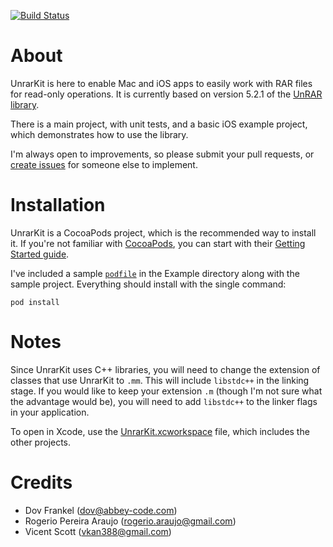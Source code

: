 [![Build Status](https://travis-ci.org/abbeycode/UnrarKit.svg?branch=master)](https://travis-ci.org/abbeycode/UnrarKit)

# About

UnrarKit is here to enable Mac and iOS apps to easily work with RAR files for read-only operations. It is currently based on version 5.2.1 of the [UnRAR library](http://www.rarlab.com/rar/unrarsrc-5.2.1.tar.gz).

There is a main project, with unit tests, and a basic iOS example project, which demonstrates how to use the library.

I'm always open to improvements, so please submit your pull requests, or [create issues](https://github.com/abbeycode/UnrarKit/issues) for someone else to implement.


# Installation

UnrarKit is a CocoaPods project, which is the recommended way to install it. If you're not familiar with [CocoaPods](http://cocoapods.org), you can start with their [Getting Started guide](http://guides.cocoapods.org/using/getting-started.html).

I've included a sample [`podfile`](Example/Podfile) in the Example directory along with the sample project. Everything should install with the single command:

    pod install


# Notes

Since UnrarKit uses C++ libraries, you will need to change the extension of classes that use UnrarKit to `.mm`. This will include `libstdc++` in the linking stage. If you would like to keep your extension `.m` (though I'm not sure what the advantage would be), you will need to add `libstdc++` to the linker flags in your application.

To open in Xcode, use the [UnrarKit.xcworkspace](UnrarKit.xcworkspace) file, which includes the other projects.

# Credits

* Dov Frankel (dov@abbey-code.com)
* Rogerio Pereira Araujo (rogerio.araujo@gmail.com)
* Vicent Scott (vkan388@gmail.com)
